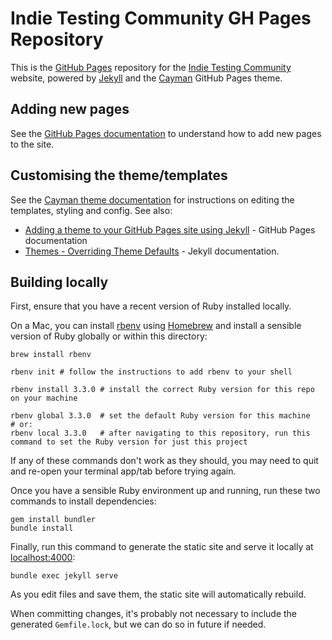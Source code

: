 # Indie Testing Community GH Pages Repository
This is the [GitHub Pages](https://pages.github.com/) repository for the [Indie Testing Community](https://www.indie-testing.community/) website, powered by [Jekyll](https://jekyllrb.com/) and the [Cayman](https://github.com/pages-themes/cayman) GitHub Pages theme.

## Adding new pages

See the [GitHub Pages documentation](https://docs.github.com/en/pages/setting-up-a-github-pages-site-with-jekyll/adding-content-to-your-github-pages-site-using-jekyll) to understand how to add new pages to the site.

## Customising the theme/templates

See the [Cayman theme documentation](https://github.com/pages-themes/cayman#customizing) for instructions on editing the templates, styling and config. See also:
* [Adding a theme to your GitHub Pages site using Jekyll](https://docs.github.com/en/pages/setting-up-a-github-pages-site-with-jekyll/adding-a-theme-to-your-github-pages-site-using-jekyll) - GitHub Pages documentation
* [Themes - Overriding Theme Defaults](https://jekyllrb.com/docs/themes/#overriding-theme-defaults) - Jekyll documentation.

## Building locally

First, ensure that you have a recent version of Ruby installed locally. 

On a Mac, you can install [rbenv](https://github.com/rbenv/rbenv) using [Homebrew](https://brew.sh/) and install a sensible version of Ruby globally or within this directory:
```
brew install rbenv 

rbenv init # follow the instructions to add rbenv to your shell

rbenv install 3.3.0 # install the correct Ruby version for this repo on your machine

rbenv global 3.3.0  # set the default Ruby version for this machine
# or:
rbenv local 3.3.0   # after navigating to this repository, run this command to set the Ruby version for just this project
```

If any of these commands don't work as they should, you may need to quit and re-open your terminal app/tab before trying again.

Once you have a sensible Ruby environment up and running, run these two commands to install dependencies:
```
gem install bundler
bundle install
```

Finally, run this command to generate the static site and serve it locally at [localhost:4000](http://localhost:4000/):
```
bundle exec jekyll serve
```

As you edit files and save them, the static site will automatically rebuild.

When committing changes, it's probably not necessary to include the generated `Gemfile.lock`, but we can do so in future if needed.

